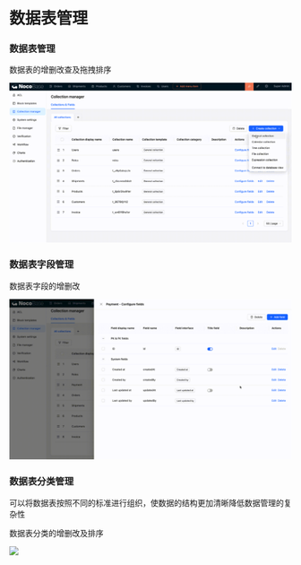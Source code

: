 # 数据表管理

### 数据表管理

数据表的增删改查及拖拽排序

![](./static/OYC6b09tEor0E6x5WTXc5FjvnIc.gif)

### 数据表字段管理

数据表字段的增删改

![](./static/R35gbnMFjolgS9xfO9wczmXmnG0.gif)

### 数据表分类管理

可以将数据表按照不同的标准进行组织，使数据的结构更加清晰降低数据管理的复杂性

数据表分类的增删改及排序

![](./static/WPoJbqedXozxb0xAQP3cKghzn8d.gif)
